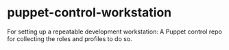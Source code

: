 # puppet-control-workstation
For setting up a repeatable development workstation: A Puppet control repo for collecting the roles and profiles to do so.
